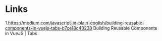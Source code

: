# Links
1.https://medium.com/javascript-in-plain-english/building-reusable-components-in-vuejs-tabs-b7ce18c48238
Building Reusable Components in VueJS | Tabs

